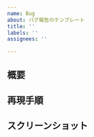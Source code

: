 ```yaml
---
name: Bug
about: バグ報告のテンプレート
title: ''
labels: ''
assignees: ''

---
```


## 概要

## 再現手順

## スクリーンショット
